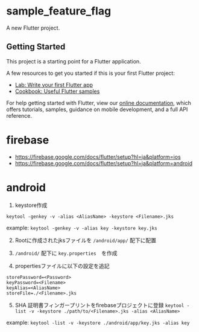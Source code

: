 # sample_feature_flag

A new Flutter project.

## Getting Started

This project is a starting point for a Flutter application.

A few resources to get you started if this is your first Flutter project:

- [Lab: Write your first Flutter app](https://flutter.dev/docs/get-started/codelab)
- [Cookbook: Useful Flutter samples](https://flutter.dev/docs/cookbook)

For help getting started with Flutter, view our
[online documentation](https://flutter.dev/docs), which offers tutorials,
samples, guidance on mobile development, and a full API reference.

# firebase 
- https://firebase.google.com/docs/flutter/setup?hl=ja&platform=ios
- https://firebase.google.com/docs/flutter/setup?hl=ja&platform=android

# android

1. keystore作成
  ```
  keytool -genkey -v -alias <AliasName> -keystore <Filename>.jks
  ```

   example: `keytool -genkey -v -alias key -keystore key.jks`

2. Rootに作成されたjksファイルを `/android/app/` 配下に配置

3. `/android/` 配下に `key.properties`　を作成

4. propertiesファイルに以下の設定を追記
```
storePassword=<Password>
keyPassword=<Filename>
keyAlias=<AliasName>
storeFile=./<Filename>.jks
```
5. SHA 証明書フィンガープリントをfirebaseプロジェクトに登録
`keytool -list -v -keystore ./path/to/<Filename>.jks -alias <AliasName>`

 example: `keytool -list -v -keystore ./android/app/key.jks -alias key`


